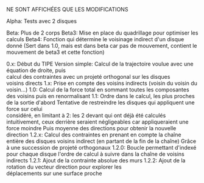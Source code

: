 NE SONT AFFICHÉES QUE LES MODIFICATIONS

Alpha:
	Tests avec 2 disques

Beta:
	Plus de 2 corps
	Beta3:
		Mise en place du quadrillage pour optimiser les calculs
	Beta4:
		Fonction qui détermine le voisinage indirect d'un disque donné
		(Sert dans 1.0, mais est dans beta car pas de mouvement,
		contient le mouvement de beta3 et cette fonction)
		
0.x:
	Début du TIPE
	Version simple:
		Calcul de la trajectoire voulue avec une équation de droite, puis 			
    calcul des contraintes avec un projeté orthogonal sur les disques 			
    voisins directs
1.x:
	Prise en compte des voisins indirects (voisin du voisin du voisin...)
	1.0:
		Calcul de la force total en sommant toutes les composantes des
		voisins puis en renormalisant
	1.1:
		Ordre dans le calcul, les plus proches de la sortie d'abord
		Tentative de restreindre les disques qui appliquent une force sur celui 		
    considéré, en limitant à 2: les 2 devant qui ont déjà été calculés
		intuitivement, ceux derrière seraient négligeables car appliqueraient
		une force moindre
		Puis moyenne des directions pour obtenir la nouvelle direction
	1.2.x:
		Calcul des contraintes en prenant en compte la chaîne entière des
		disques voisins indirect (en partant de la fin de la chaîne)
		Grâce à une succession de projeté orthogonaux
		1.2.0:
			Boucle permettant d'indexé pour chaque disque l'ordre de 
			calcul à suivre dans la chaîne de voisins indirects
		1.2.1:
			Ajout de la contrainte absolue des murs
		1.2.2:
			Ajout de la rotation du vecteur direction pour explorer les 				
      déplacements sur une surface proche
